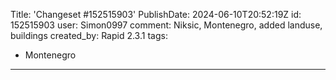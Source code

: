 Title: 'Changeset #152515903'
PublishDate: 2024-06-10T20:52:19Z
id: 152515903
user: Simon0997
comment: Niksic, Montenegro, added landuse, buildings
created_by: Rapid 2.3.1
tags:
- Montenegro

---
